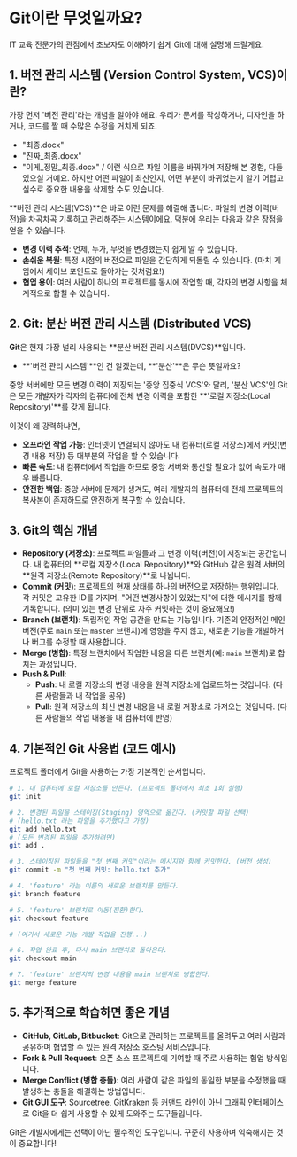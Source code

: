 # Git이란 무엇일까요?

IT 교육 전문가의 관점에서 초보자도 이해하기 쉽게 Git에 대해 설명해 드릴게요.

## 1. 버전 관리 시스템 (Version Control System, VCS)이란?

가장 먼저 '버전 관리'라는 개념을 알아야 해요. 우리가 문서를 작성하거나, 디자인을 하거나, 코드를 짤 때 수많은 수정을 거치게 되죠.

- "최종.docx"
- "진짜_최종.docx"
- "이게_정말_최종.docx"
/
이런 식으로 파일 이름을 바꿔가며 저장해 본 경험, 다들 있으실 거예요. 하지만 어떤 파일이 최신인지, 어떤 부분이 바뀌었는지 알기 어렵고 실수로 중요한 내용을 삭제할 수도 있습니다.

**버전 관리 시스템(VCS)**은 바로 이런 문제를 해결해 줍니다. 파일의 변경 이력(버전)을 차곡차곡 기록하고 관리해주는 시스템이에요. 덕분에 우리는 다음과 같은 장점을 얻을 수 있습니다.

- **변경 이력 추적**: 언제, 누가, 무엇을 변경했는지 쉽게 알 수 있습니다.
- **손쉬운 복원**: 특정 시점의 버전으로 파일을 간단하게 되돌릴 수 있습니다. (마치 게임에서 세이브 포인트로 돌아가는 것처럼요!)
- **협업 용이**: 여러 사람이 하나의 프로젝트를 동시에 작업할 때, 각자의 변경 사항을 체계적으로 합칠 수 있습니다.

## 2. Git: 분산 버전 관리 시스템 (Distributed VCS)

**Git**은 현재 가장 널리 사용되는 **분산 버전 관리 시스템(DVCS)**입니다.

- **'버전 관리 시스템'**인 건 알겠는데, **'분산'**은 무슨 뜻일까요?

중앙 서버에만 모든 변경 이력이 저장되는 '중앙 집중식 VCS'와 달리, '분산 VCS'인 Git은 모든 개발자가 각자의 컴퓨터에 전체 변경 이력을 포함한 **'로컬 저장소(Local Repository)'**를 갖게 됩니다.

이것이 왜 강력하냐면,

- **오프라인 작업 가능**: 인터넷이 연결되지 않아도 내 컴퓨터(로컬 저장소)에서 커밋(변경 내용 저장) 등 대부분의 작업을 할 수 있습니다.
- **빠른 속도**: 내 컴퓨터에서 작업을 하므로 중앙 서버와 통신할 필요가 없어 속도가 매우 빠릅니다.
- **안전한 백업**: 중앙 서버에 문제가 생겨도, 여러 개발자의 컴퓨터에 전체 프로젝트의 복사본이 존재하므로 안전하게 복구할 수 있습니다.

## 3. Git의 핵심 개념

- **Repository (저장소)**: 프로젝트 파일들과 그 변경 이력(버전)이 저장되는 공간입니다. 내 컴퓨터의 **로컬 저장소(Local Repository)**와 GitHub 같은 원격 서버의 **원격 저장소(Remote Repository)**로 나뉩니다.
- **Commit (커밋)**: 프로젝트의 현재 상태를 하나의 버전으로 저장하는 행위입니다. 각 커밋은 고유한 ID를 가지며, "어떤 변경사항이 있었는지"에 대한 메시지를 함께 기록합니다. (의미 있는 변경 단위로 자주 커밋하는 것이 중요해요!)
- **Branch (브랜치)**: 독립적인 작업 공간을 만드는 기능입니다. 기존의 안정적인 메인 버전(주로 `main` 또는 `master` 브랜치)에 영향을 주지 않고, 새로운 기능을 개발하거나 버그를 수정할 때 사용합니다.
- **Merge (병합)**: 특정 브랜치에서 작업한 내용을 다른 브랜치(예: `main` 브랜치)로 합치는 과정입니다.
- **Push & Pull**:
    - **Push**: 내 로컬 저장소의 변경 내용을 원격 저장소에 업로드하는 것입니다. (다른 사람들과 내 작업을 공유)
    - **Pull**: 원격 저장소의 최신 변경 내용을 내 로컬 저장소로 가져오는 것입니다. (다른 사람들의 작업 내용을 내 컴퓨터에 반영)

## 4. 기본적인 Git 사용법 (코드 예시)

프로젝트 폴더에서 Git을 사용하는 가장 기본적인 순서입니다.

```bash
# 1. 내 컴퓨터에 로컬 저장소를 만든다. (프로젝트 폴더에서 최초 1회 실행)
git init

# 2. 변경된 파일을 스테이징(Staging) 영역으로 옮긴다. (커밋할 파일 선택)
# (hello.txt 라는 파일을 추가했다고 가정)
git add hello.txt
# (모든 변경된 파일을 추가하려면)
git add .

# 3. 스테이징된 파일들을 "첫 번째 커밋"이라는 메시지와 함께 커밋한다. (버전 생성)
git commit -m "첫 번째 커밋: hello.txt 추가"

# 4. 'feature' 라는 이름의 새로운 브랜치를 만든다.
git branch feature

# 5. 'feature' 브랜치로 이동(전환)한다.
git checkout feature

# (여기서 새로운 기능 개발 작업을 진행...)

# 6. 작업 완료 후, 다시 main 브랜치로 돌아온다.
git checkout main

# 7. 'feature' 브랜치의 변경 내용을 main 브랜치로 병합한다.
git merge feature
```

## 5. 추가적으로 학습하면 좋은 개념

- **GitHub, GitLab, Bitbucket**: Git으로 관리하는 프로젝트를 올려두고 여러 사람과 공유하며 협업할 수 있는 원격 저장소 호스팅 서비스입니다.
- **Fork & Pull Request**: 오픈 소스 프로젝트에 기여할 때 주로 사용하는 협업 방식입니다.
- **Merge Conflict (병합 충돌)**: 여러 사람이 같은 파일의 동일한 부분을 수정했을 때 발생하는 충돌을 해결하는 방법입니다.
- **Git GUI 도구**: Sourcetree, GitKraken 등 커맨드 라인이 아닌 그래픽 인터페이스로 Git을 더 쉽게 사용할 수 있게 도와주는 도구들입니다.

Git은 개발자에게는 선택이 아닌 필수적인 도구입니다. 꾸준히 사용하며 익숙해지는 것이 중요합니다!
